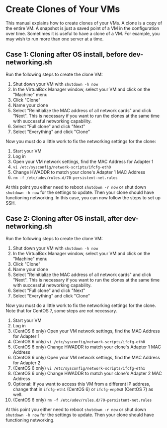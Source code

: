 # Create Clones of Your VMs
This manual explains how to create clones of your VMs. A clone is a copy of the entire VM. A snapshot is just a saved point of a VM in the configuration over time. Sometimes it is useful to have a clone of a VM. For example, you may wish to run more than one server at a time.

## Case 1: Cloning after OS install, before dev-networking.sh
Run the following steps to create the clone VM:

1. Shut down your VM with `shutdown -h now`
1. In the VirtualBox Manager window, select your VM and click on the "Machine" menu
1. Click "Clone"
1. Name your clone
1. Select "Reinitialize the MAC address of all network cards" and click "Next". This is necessary if you want to run the clones at the same time with successful networking capability.
1. Select "Full clone" and click "Next"
1. Select "Everything" and click "Clone"

Now you must do a little work to fix the networking settings for the clone:

1. Start your VM
1. Log in
1. Open your VM network settings, find the MAC Address for Adapter 1
1. `vi /etc/sysconfig/network-scripts/ifcfg-eth0`
1. Change HWADDR to match your clone's Adapter 1 MAC Address
1. `rm -f /etc/udev/rules.d/70-persistent-net.rules`

At this point you either need to reboot `shutdown -r now` or shut down `shutdown -h now` for the settings to update. Then your clone should have functioning networking. In this case, you can now follow the steps to set up SSH.


## Case 2: Cloning after OS install, after dev-networking.sh
Run the following steps to create the clone VM:

1. Shut down your VM with `shutdown -h now`
1. In the VirtualBox Manager window, select your VM and click on the "Machine" menu
1. Click "Clone"
1. Name your clone
1. Select "Reinitialize the MAC address of all network cards" and click "Next". This is necessary if you want to run the clones at the same time with successful networking capability.
1. Select "Full clone" and click "Next"
1. Select "Everything" and click "Clone"

Now you must do a little work to fix the networking settings for the clone. Note that for CentOS 7, some steps are not necessary.

1. Start your VM
1. Log in
1. (CentOS 6 only) Open your VM network settings, find the MAC Address for Adapter 1
1. (CentOS 6 only) `vi /etc/sysconfig/network-scripts/ifcfg-eth0`
1. (CentOS 6 only) Change HWADDR to match your clone's Adapter 1 MAC Address
1. (CentOS 6 only) Open your VM network settings, find the MAC Address for Adapter 2
1. (CentOS 6 only) `vi /etc/sysconfig/network-scripts/ifcfg-eth1`
1. (CentOS 6 only) Change HWADDR to match your clone's Adapter 2 MAC Address
1. Optional: If you want to access this VM from a different IP address, change that in `ifcfg-eth1` (CentOS 6) or `ifcfg-enp0s8` (CentOS 7) as well.
1. (CentOS 6 only) `rm -f /etc/udev/rules.d/70-persistent-net.rules`

At this point you either need to reboot `shutdown -r now` or shut down `shutdown -h now` for the settings to update. Then your clone should have functioning networking.

